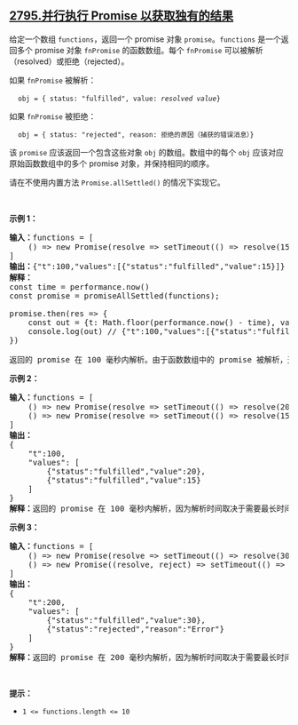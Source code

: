 ## [2795.并行执行 Promise 以获取独有的结果](https://leetcode.cn/problems/parallel-execution-of-promises-for-individual-results-retrieval/)
<p>给定一个数组 <code>functions</code>，返回一个 promise 对象 <code>promise</code>。<code>functions</code> 是一个返回多个 promise&nbsp;对象 <code>fnPromise</code> 的函数数组。每个 <code>fnPromise</code> 可以被解析（resolved）或拒绝（rejected）。</p>

<p>如果 <code>fnPromise</code> 被解析：</p>

<p>&nbsp; &nbsp; <code>obj = { status: "fulfilled", value:&nbsp;<em>resolved value</em>}</code></p>

<p>如果 <code>fnPromise</code> 被拒绝：</p>

<p>&nbsp; &nbsp;&nbsp;<code>obj = { status: "rejected", reason: 拒绝的原因（捕获的错误消息）}</code></p>

<p>该 <code>promise</code> 应该返回一个包含这些对象 <code>obj</code> 的数组。数组中的每个 <code>obj</code> 应该对应原始函数数组中的多个 promise 对象，并保持相同的顺序。</p>

<p>请在不使用内置方法 <code>Promise.allSettled()</code> 的情况下实现它。</p>

<p>&nbsp;</p>

<p><strong class="example">示例 1：</strong></p>

<pre>
<b>输入：</b>functions = [
    () =&gt; new Promise(resolve =&gt; setTimeout(() =&gt; resolve(15), 100))
]
<strong>输出：</strong>{"t":100,"values":[{"status":"fulfilled","value":15}]}
<b>解释：</b>
const time = performance.now()
const promise = promiseAllSettled(functions);
&nbsp; &nbsp; &nbsp; &nbsp; &nbsp; &nbsp; &nbsp; &nbsp;
promise.then(res =&gt; {
    const out = {t: Math.floor(performance.now() - time), values: res}
    console.log(out) // {"t":100,"values":[{"status":"fulfilled","value":15}]}
})

返回的 promise 在 100 毫秒内解析。由于函数数组中的 promise 被解析，返回的 promise 的解析值设置为[{"status":"fulfilled","value":15}]。
</pre>

<p><strong class="example">示例 2：</strong></p>

<pre>
<b>输入：</b>functions = [
    () =&gt; new Promise(resolve =&gt; setTimeout(() =&gt; resolve(20), 100)), 
    () =&gt; new Promise(resolve =&gt; setTimeout(() =&gt; resolve(15), 100))
]
<strong>输出：
</strong>{
    "t":100,
    "values": [
&nbsp;       {"status":"fulfilled","value":20},
&nbsp;       {"status":"fulfilled","value":15}
    ]
}
<b>解释：</b>返回的 promise 在 100 毫秒内解析，因为解析时间取决于需要最长时间来解析的 promise。由于函数数组中的 promises 被解析，返回的 promise 的解析值设置为[{"status":"fulfilled","value":20},{"status":"fulfilled","value":15}]。
</pre>

<p><strong class="example">示例 3：</strong></p>

<pre>
<b>输入：</b>functions = [
&nbsp;   () =&gt; new Promise(resolve =&gt; setTimeout(() =&gt; resolve(30), 200)), 
&nbsp;   () =&gt; new Promise((resolve, reject) =&gt; setTimeout(() =&gt; reject("Error"), 100))
]
<strong>输出：</strong>
{
    "t":200,
    "values": [
        {"status":"fulfilled","value":30},
        {"status":"rejected","reason":"Error"}
    ]
}
<b>解释：</b>返回的 promise 在 200 毫秒内解析，因为解析时间取决于需要最长时间来解析的 promise。由于函数数组中的一个 promise 被解析，另一个被拒绝，返回的 promise 的解析值设置为[{"status":"fulfilled","value":30},{"status":"rejected","reason":"Error"}]。数组中的每个对象对应原始函数数组中的 promise，并保持相同的顺序。
</pre>

<p>&nbsp;</p>

<p><strong>提示：</strong></p>

<ul>
	<li><code>1 &lt;= functions.length &lt;= 10</code></li>
</ul>
